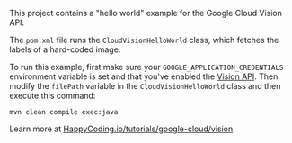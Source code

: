 This project contains a "hello world" example for the Google Cloud Vision API.

The `pom.xml` file runs the `CloudVisionHelloWorld` class, which fetches the labels of a hard-coded image.

To run this example, first make sure your `GOOGLE_APPLICATION_CREDENTIALS` environment variable is set and that you've enabled the [Vision API](https://console.cloud.google.com/flows/enableapi?apiid=vision.googleapis.com). Then modify the `filePath` variable in the `CloudVisionHelloWorld` class and then execute this command:

```
mvn clean compile exec:java
```

Learn more at [HappyCoding.io/tutorials/google-cloud/vision](https://happycoding.io/tutorials/google-cloud/vision).